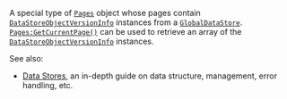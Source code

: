 A special type of [`Pages`](https://create.roblox.com/docs/reference/engine/classes/Pages) object whose pages contain
[`DataStoreObjectVersionInfo`](https://create.roblox.com/docs/reference/engine/classes/DataStoreObjectVersionInfo) instances from a [`GlobalDataStore`](https://create.roblox.com/docs/reference/engine/classes/GlobalDataStore).
[`Pages:GetCurrentPage()`](https://create.roblox.com/docs/reference/engine/classes/Pages#GetCurrentPage) can be used to retrieve an array of the
[`DataStoreObjectVersionInfo`](https://create.roblox.com/docs/reference/engine/classes/DataStoreObjectVersionInfo) instances.

See also:

- [Data Stores](https://create.roblox.com/docs/cloud-services/datastores), an in-depth guide on
data structure, management, error handling, etc.